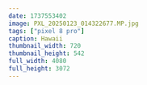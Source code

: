 ```yaml
---
date: 1737553402
image: PXL_20250123_014322677.MP.jpg
tags: ["pixel 8 pro"]
caption: Hawaii
thumbnail_width: 720
thumbnail_height: 542
full_width: 4080
full_height: 3072
---
```

